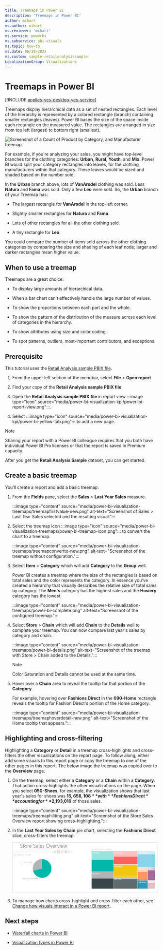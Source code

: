 ```yaml
---
title: Treemaps in Power BI
description: 'Treemaps in Power BI'
author: mihart
ms.author: mihart
ms.reviewer: 'mihart'
ms.service: powerbi
ms.subservice: pbi-visuals
ms.topic: how-to
ms.date: 06/30/2022
ms.custom: sample-retailanalysissample
LocalizationGroup: Visualizations
---
```


# Treemaps in Power BI

[!INCLUDE [applies-yes-desktop-yes-service](../includes/applies-yes-desktop-yes-service.md)]

Treemaps display hierarchical data as a set of nested rectangles. Each level of the hierarchy is represented by a colored rectangle (branch) containing smaller rectangles (leaves). Power BI bases the size of the space inside each rectangle on the measured value. The rectangles are arranged in size from top left (largest) to bottom right (smallest).

![Screenshot of a Count of Product by Category, and Manufacturer treemap.](media/power-bi-visualization-treemaps/pbi-nancy-viz-treemap.png)

For example, if you're analyzing your sales, you might have top-level branches for the clothing categories: **Urban**, **Rural**, **Youth**, and **Mix**. Power BI would split your category rectangles into leaves, for the clothing manufacturers within that category. These leaves would be sized and shaded based on the number sold.

In the **Urban** branch above, lots of **VanArsdel** clothing was sold. Less **Natura** and **Fama** was sold. Only a few **Leo** were sold. So, the **Urban** branch of your Treemap has:

* The largest rectangle for **VanArsdel** in the top-left corner.

* Slightly smaller rectangles for **Natura** and **Fama**.

* Lots of other rectangles for all the other clothing sold.

* A tiny rectangle for **Leo**.

You could compare the number of items sold across the other clothing categories by comparing the size and shading of each leaf node; larger and darker rectangles mean higher value.


## When to use a treemap

Treemaps are a great choice:

* To display large amounts of hierarchical data.

* When a bar chart can't effectively handle the large number of values.

* To show the proportions between each part and the whole.

* To show the pattern of the distribution of the measure across each level of categories in the hierarchy.

* To show attributes using size and color coding.

* To spot patterns, outliers, most-important contributors, and exceptions.

## Prerequisite

This tutorial uses the [Retail Analysis sample PBIX file](https://download.microsoft.com/download/9/6/D/96DDC2FF-2568-491D-AAFA-AFDD6F763AE3/Retail%20Analysis%20Sample%20PBIX.pbix).

1. From the upper left section of the menubar, select **File** > **Open report**

1. Find your copy of the **Retail Analysis sample PBIX file**

1. Open the **Retail Analysis sample PBIX file** in report view :::image type="icon" source="media/power-bi-visualization-kpi/power-bi-report-view.png":::.

1. Select :::image type="icon" source="media/power-bi-visualization-kpi/power-bi-yellow-tab.png"::: to add a new page.

> [!NOTE]
> Sharing your report with a Power BI colleague requires that you both have individual Power BI Pro licenses or that the report is saved in Premium capacity.    

After you get the **Retail Analysis Sample** dataset, you can get started.

## Create a basic treemap

You'll create a report and add a basic treemap.

1. From the **Fields** pane, select the **Sales** > **Last Year Sales** measure.

   :::image type="content" source="media/power-bi-visualization-treemaps/treemapfirstvalue-new.png" alt-text="Screenshot of Sales > Last Tear Sales selected and the resulting visual.":::

1. Select the treemap icon :::image type="icon" source="media/power-bi-visualization-treemaps/power-bi-treemap-icon.png"::: to convert the chart to a treemap.

   :::image type="content" source="media/power-bi-visualization-treemaps/treemapconvertto-new.png" alt-text="Screenshot of the treemap without configuration.":::  

1. Select **Item** > **Category** which will add **Category** to the **Group** well.

    Power BI creates a treemap where the size of the rectangles is based on total sales and the color represents the category. In essence you've created a hierarchy that visually describes the relative size of total sales by category. The **Men's** category has the highest sales and the **Hosiery** category has the lowest.

    :::image type="content" source="media/power-bi-visualization-treemaps/power-bi-complete.png" alt-text="Screenshot of the configured treemap.":::

1. Select **Store** > **Chain** which will add **Chain** to the **Details** well to complete your treemap. You can now compare last year's sales by category and chain.

   :::image type="content" source="media/power-bi-visualization-treemaps/power-bi-details.png" alt-text="Screenshot of the treemap with Store > Chain added to the Details.":::

   > [!NOTE]
   > Color Saturation and Details cannot be used at the same time.

1. Hover over a **Chain** area to reveal the tooltip for that portion of the **Category**.

    For example, hovering over **Fashions Direct** in the **090-Home** rectangle reveals the tooltip for Fashion Direct's portion of the Home category.

   :::image type="content" source="media/power-bi-visualization-treemaps/treemaphoverdetail-new.png" alt-text="Screenshot of the Home tooltip that appears.":::


## Highlighting and cross-filtering

Highlighting a **Category** or **Detail** in a treemap cross-highlights and cross-filters the other visualizations on the report page. To follow along, either add some visuals to this report page or copy the treemap to one of the other pages in this report. The below image the treemap was copied over to the **Overview** page. 

1. On the treemap, select either a **Category** or a **Chain** within a **Category**. That action cross-highlights the other visualizations on the page. When you select **050-Shoes**, for example, the visualization shows that last year's sales for shoes was **$15,658,108** with **Fashions Direct** accounting for **$2,193,016** of those sales.

   :::image type="content" source="media/power-bi-visualization-treemaps/treemaphiliting.png" alt-text="Screenshot of the Store Sales Overview report showing cross-highlighting.":::

1. In the **Last Year Sales by Chain** pie chart, selecting the **Fashions Direct** slice, cross-filters the treemap.

   ![Screenshot demonstrates the cross-filtering feature with the pie chart selected.](media/power-bi-visualization-treemaps/treemap-pie-chart-selected.png)

1. To manage how charts cross-highlight and cross-filter each other, see [Change how visuals interact in a Power BI report](../create-reports/service-reports-visual-interactions.md).

## Next steps

* [Waterfall charts in Power BI](power-bi-visualization-waterfall-charts.md)

* [Visualization types in Power BI](power-bi-visualization-types-for-reports-and-q-and-a.md)

